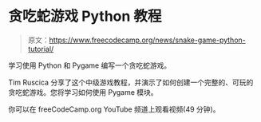 # 贪吃蛇游戏 Python 教程

> 原文：<https://www.freecodecamp.org/news/snake-game-python-tutorial/>

学习使用 Python 和 Pygame 编写一个贪吃蛇游戏。

Tim Ruscica 分享了这个中级游戏教程，并演示了如何创建一个完整的、可玩的贪吃蛇游戏。您将学习如何使用 Pygame 模块。

你可以在 freeCodeCamp.org YouTube 频道上观看视频(49 分钟)。‌
